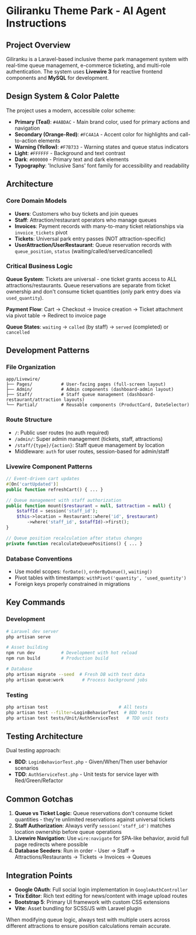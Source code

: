 # Giliranku Theme Park - AI Agent Instructions

## Project Overview
Giliranku is a Laravel-based inclusive theme park management system with real-time queue management, e-commerce ticketing, and multi-role authentication. The system uses **Livewire 3** for reactive frontend components and **MySQL** for development.

## Design System & Color Palette
The project uses a modern, accessible color scheme:
- **Primary (Teal)**: `#4ABDAC` - Main brand color, used for primary actions and navigation
- **Secondary (Orange-Red)**: `#FC4A1A` - Accent color for highlights and call-to-action elements  
- **Warning (Yellow)**: `#F7B733` - Warning states and queue status indicators
- **Light**: `#FFFFFF` - Background and text contrast
- **Dark**: `#000000` - Primary text and dark elements
- **Typography**: 'Inclusive Sans' font family for accessibility and readability

## Architecture

### Core Domain Models
- **Users**: Customers who buy tickets and join queues
- **Staff**: Attraction/restaurant operators who manage queues  
- **Invoices**: Payment records with many-to-many ticket relationships via `invoice_tickets` pivot
- **Tickets**: Universal park entry passes (NOT attraction-specific)
- **UserAttraction/UserRestaurant**: Queue reservation records with `queue_position`, `status` (waiting/called/served/cancelled)

### Critical Business Logic
**Queue System**: Tickets are universal - one ticket grants access to ALL attractions/restaurants. Queue reservations are separate from ticket ownership and don't consume ticket quantities (only park entry does via `used_quantity`).

**Payment Flow**: Cart → Checkout → Invoice creation → Ticket attachment via pivot table → Redirect to invoice page

**Queue States**: `waiting` → `called` (by staff) → `served` (completed) or `cancelled`

## Development Patterns

### File Organization
```
app/Livewire/
├── Pages/           # User-facing pages (full-screen layout)
├── Admin/           # Admin components (dashboard-admin layout)  
├── Staff/           # Staff queue management (dashboard-restaurant/attraction layouts)
└── Partial/         # Reusable components (ProductCard, DateSelector)
```

### Route Structure
- `/`: Public user routes (no auth required)
- `/admin/`: Super admin management (tickets, staff, attractions)
- `/staff/{type}/{action}`: Staff queue management by location
- Middleware: `auth` for user routes, session-based for admin/staff

### Livewire Component Patterns
```php
// Event-driven cart updates
#[On('cartUpdated')] 
public function refreshCart() { ... }

// Queue management with staff authorization
public function mount($restaurant = null, $attraction = null) {
    $staffId = session('staff_id');
    $this->location = Restaurant::where('id', $restaurant)
        ->where('staff_id', $staffId)->first();
}

// Queue position recalculation after status changes
private function recalculateQueuePositions() { ... }
```

### Database Conventions
- Use model scopes: `forDate()`, `orderByQueue()`, `waiting()`
- Pivot tables with timestamps: `withPivot('quantity', 'used_quantity')`
- Foreign keys properly constrained in migrations

## Key Commands

### Development
```bash
# Laravel dev server
php artisan serve

# Asset building  
npm run dev          # Development with hot reload
npm run build        # Production build

# Database
php artisan migrate --seed  # Fresh DB with test data
php artisan queue:work       # Process background jobs
```

### Testing
```bash
php artisan test                           # All tests
php artisan test --filter=LoginBehaviorTest  # BDD tests
php artisan test tests/Unit/AuthServiceTest   # TDD unit tests
```

## Testing Architecture
Dual testing approach:
- **BDD**: `LoginBehaviorTest.php` - Given/When/Then user behavior scenarios
- **TDD**: `AuthServiceTest.php` - Unit tests for service layer with Red/Green/Refactor

## Common Gotchas
1. **Queue vs Ticket Logic**: Queue reservations don't consume ticket quantities - they're unlimited reservations against universal tickets
2. **Staff Authorization**: Always verify `session('staff_id')` matches location ownership before queue operations
3. **Livewire Navigation**: Use `wire:navigate` for SPA-like behavior, avoid full page redirects where possible
4. **Database Seeders**: Run in order - User → Staff → Attractions/Restaurants → Tickets → Invoices → Queues

## Integration Points
- **Google OAuth**: Full social login implementation in `GoogleAuthController`
- **Trix Editor**: Rich text editing for news/content with image upload routes
- **Bootstrap 5**: Primary UI framework with custom CSS extensions
- **Vite**: Asset bundling for SCSS/JS with Laravel plugin

When modifying queue logic, always test with multiple users across different attractions to ensure position calculations remain accurate.
